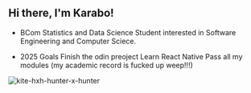 ## Hi there, I'm Karabo!

- BCom Statistics and Data Science Student interested in Software Engineering and Computer Sciece.

- 2025 Goals
 Finish the odin preoject
 Learn React Native
 Pass all my modules (my academic record is fucked up weep!!!)

![kite-hxh-hunter-x-hunter](https://github.com/user-attachments/assets/b0a9b14d-90a2-4734-94a5-21a2705b9864)


